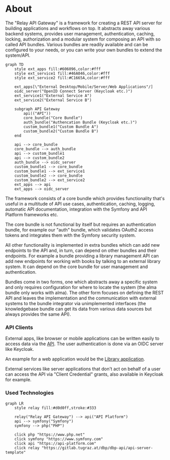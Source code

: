 # About

The "Relay API Gateway" is a framework for creating a REST API server for
building applications and workflows on top. It abstracts away various backend
systems, provides user management, authentication, caching, locking,
authorization and a modular system for composing an API with so called API
bundles. Various bundles are readily available and can be configured to your
needs, or you can write your own bundles to extend the system/API.

```mermaid
graph TD
    style ext_apps fill:#606096,color:#fff
    style ext_service1 fill:#46A046,color:#fff
    style ext_service2 fill:#C1665A,color:#fff

    ext_apps[\"External Desktop/Mobile/Server/Web Applications"/]
    oidc_server("OpenID Connect Server (Keycloak etc.)")
    ext_service1("External Service A")
    ext_service2("External Service B")

    subgraph API Gateway
        api(("API"))
        core_bundle("Core Bundle")
        auth_bundle("Authencation Bundle (Keycloak etc.)")
        custom_bundle1("Custom Bundle A")
        custom_bundle2("Custom Bundle B")
    end

    api --> core_bundle
    core_bundle --> auth_bundle
    api --> custom_bundle1
    api --> custom_bundle2
    auth_bundle --> oidc_server
    custom_bundle1 --> core_bundle
    custom_bundle1 --> ext_service1
    custom_bundle2 --> core_bundle
    custom_bundle2 --> ext_service2
    ext_apps --> api
    ext_apps --> oidc_server
```

The framework consists of a core bundle which provides functionality that's
useful in a multitude of API use cases, authentication, caching, logging,
automatic API documentation, integration with the Symfony and API Platform
frameworks etc.

The core bundle is not functional by itself but requires an authentication
bundle, for example our "auth" bundle, which validates OAuth2 access tokens
and integrates them with the Symfony security system.

All other functionality is implemented in extra bundles which can add new
endpoints to the API and, in turn, can depend on other bundles and their
endpoints. For example a bundle providing a library management API can add new
endpoints for working with books by talking to an external library system. It
can depend on the core bundle for user management and authentication.

Bundles come in two forms, one which abstracts away a specific system and only
requires configuration for where to locate the system (the alma bundle only
works with alma). The other form focuses on defining the REST API and leaves the
implementation and the communication with external systems to the bundle
integrator via unimplemented interfaces (the knowledgebase bundle can get its
data from various data sources but always provides the same API).

### API Clients

External apps, like browser or mobile applications can be written easily to
access data via the [API](#api). The user authentication is done via an OIDC
server like Keycloak.

An example for a web application would be the [Library
application](https://dbp-demo.tugraz.at/apps/library/en).

External services like server applications that don't act on behalf of a user
can access the API via "Client Credential" grants, also available in Keycloak
for example.

### Used Technologies

```mermaid
graph LR
    style relay fill:#d0d0ff,stroke:#333

    relay("Relay API Gateway") --> api("API Platform")
    api --> symfony("Symfony")
    symfony --> php("PHP")

    click php "https://www.php.net"
    click symfony "https://www.symfony.com"
    click api "https://api-platform.com"
    click relay "https://gitlab.tugraz.at/dbp/dbp-api/api-server-template"
```
